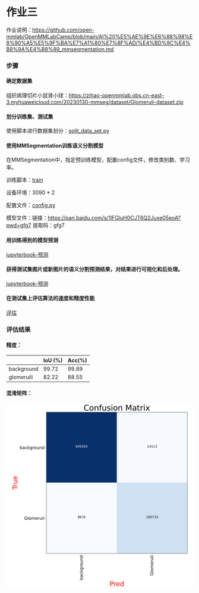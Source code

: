 # 作业三
作业说明：https://github.com/open-mmlab/OpenMMLabCamp/blob/main/AI%20%E5%AE%9E%E6%88%98%E8%90%A5%E5%9F%BA%E7%A1%80%E7%8F%AD/%E4%BD%9C%E4%B8%9A%E4%B8%89_mmsegmentation.md

### 步骤

#### 确定数据集

组织病理切片小鼠肾小球：https://zihao-openmmlab.obs.cn-east-3.myhuaweicloud.com/20230130-mmseg/dataset/Glomeruli-dataset.zip

#### 划分训练集、测试集

   使用脚本进行数据集划分：[split_data_set.py](./split_data_set.py)

#### 使用MMSegmentation训练语义分割模型

   在MMSegmentation中，指定预训练模型，配置config文件，修改类别数、学习率。

   训练脚本：[train](./train.py)

   设备环境：3090 * 2

   配置文件：[config.py](./result/pspnet_r50_test.py)

   模型文件：链接：https://pan.baidu.com/s/1lFGluH0CJT6Q2Juxe05eoA?pwd=gfg7  提取码：gfg7

#### 用训练得到的模型预测

   [jupyterbook-预测](./code/【E】用训练得到的模型预测.ipynb)

#### 获得测试集图片或新图片的语义分割预测结果，对结果进行可视化和后处理。

   [jupyterbook-预测](./code/【E】用训练得到的模型预测.ipynb)

#### 在测试集上评估算法的速度和精度性能

   [评估](./code/【F】测试集性能评估.ipynb)

### 评估结果

#### 精度：

|            | IoU (%) | Acc(%) |
| ---------- | ------- | ------ |
| background | 99.72   | 99.89  |
| glomeruili | 82.22   | 88.55  |

#### 混淆矩阵：

![image-20230213201115495](./image-20230213201115495.png)